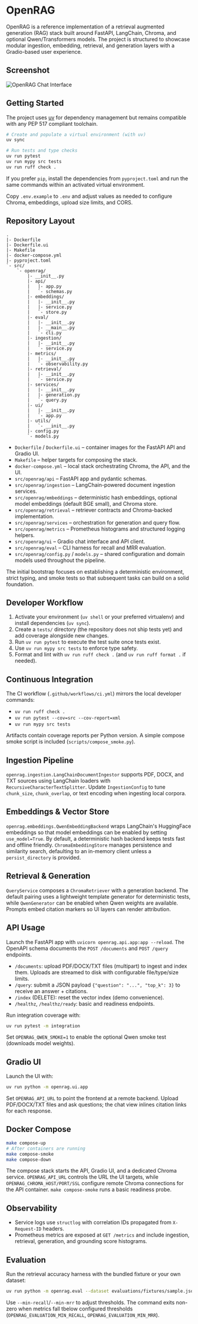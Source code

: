 # OpenRAG


OpenRAG is a reference implementation of a retrieval augmented generation (RAG) stack built around
FastAPI, LangChain, Chroma, and optional Qwen/Transformers models. The project is structured to showcase modular ingestion,
embedding, retrieval, and generation layers with a Gradio-based user experience.

## Screenshot

![OpenRAG Chat Interface](assets/image.png)

## Getting Started

The project uses [uv](https://github.com/astral-sh/uv) for dependency management but remains compatible
with any PEP 517 compliant toolchain.

```bash
# Create and populate a virtual environment (with uv)
uv sync

# Run tests and type checks
uv run pytest
uv run mypy src tests
uv run ruff check .
```

If you prefer `pip`, install the dependencies from `pyproject.toml` and run the same commands within
an activated virtual environment.

Copy `.env.example` to `.env` and adjust values as needed to configure Chroma, embeddings, upload size limits, and CORS.

## Repository Layout

```
.
|- Dockerfile
|- Dockerfile.ui
|- Makefile
|- docker-compose.yml
|- pyproject.toml
`- src/
    `- openrag/
        |- __init__.py
        |- api/
        |   |- app.py
        |   `- schemas.py
        |- embeddings/
        |   |- __init__.py
        |   |- service.py
        |   `- store.py
        |- eval/
        |   |- __init__.py
        |   |- __main__.py
        |   `- cli.py
        |- ingestion/
        |   |- __init__.py
        |   `- service.py
        |- metrics/
        |   |- __init__.py
        |   `- observability.py
        |- retrieval/
        |   |- __init__.py
        |   `- service.py
        |- services/
        |   |- __init__.py
        |   |- generation.py
        |   `- query.py
        |- ui/
        |   |- __init__.py
        |   `- app.py
        |- utils/
        |   `- __init__.py
        |- config.py
        `- models.py
```

- `Dockerfile` / `Dockerfile.ui` – container images for the FastAPI API and Gradio UI.
- `Makefile` – helper targets for composing the stack.
- `docker-compose.yml` – local stack orchestrating Chroma, the API, and the UI.
- `src/openrag/api` – FastAPI app and pydantic schemas.
- `src/openrag/ingestion` – LangChain-powered document ingestion services.
- `src/openrag/embeddings` – deterministic hash embeddings, optional model embeddings (default BGE small), and Chroma store.
- `src/openrag/retrieval` – retriever contracts and Chroma-backed implementation.
- `src/openrag/services` – orchestration for generation and query flow.
- `src/openrag/metrics` – Prometheus histograms and structured logging helpers.
- `src/openrag/ui` – Gradio chat interface and API client.
- `src/openrag/eval` – CLI harness for recall and MRR evaluation.
- `src/openrag/config.py` / `models.py` – shared configuration and domain models used throughout the pipeline.

The initial bootstrap focuses on establishing a deterministic environment, strict typing, and smoke
tests so that subsequent tasks can build on a solid foundation.

## Developer Workflow

1. Activate your environment (`uv shell` or your preferred virtualenv) and install dependencies (`uv sync`).
2. Create a `tests/` directory (the repository does not ship tests yet) and add coverage alongside new changes.
3. Run `uv run pytest` to execute the test suite once tests exist.
4. Use `uv run mypy src tests` to enforce type safety.
5. Format and lint with `uv run ruff check .` (and `uv run ruff format .` if needed).

## Continuous Integration

The CI workflow (`.github/workflows/ci.yml`) mirrors the local developer commands:

- `uv run ruff check .`
- `uv run pytest --cov=src --cov-report=xml`
- `uv run mypy src tests`

Artifacts contain coverage reports per Python version. A simple compose smoke script is included (`scripts/compose_smoke.py`).

## Ingestion Pipeline

`openrag.ingestion.LangChainDocumentIngestor` supports PDF, DOCX, and TXT sources using LangChain
loaders with `RecursiveCharacterTextSplitter`. Update `IngestionConfig` to tune `chunk_size`,
`chunk_overlap`, or text encoding when ingesting local corpora.

## Embeddings & Vector Store

`openrag.embeddings.QwenEmbeddingBackend` wraps LangChain's HuggingFace embeddings so that model
embeddings can be enabled by setting `use_model=True`. By default, a deterministic hash backend keeps
tests fast and offline friendly. `ChromaEmbeddingStore` manages persistence and similarity search,
defaulting to an in-memory client unless a `persist_directory` is provided.

## Retrieval & Generation

`QueryService` composes a `ChromaRetriever` with a generation backend. The default pairing uses a
lightweight template generator for deterministic tests, while `QwenGenerator` can be enabled when
Qwen weights are available. Prompts embed citation markers so UI layers can render attribution.

## API Usage

Launch the FastAPI app with `uvicorn openrag.api.app:app --reload`. The OpenAPI schema documents the
`POST /documents` and `POST /query` endpoints.

- `/documents`: upload PDF/DOCX/TXT files (multipart) to ingest and index them. Uploads are streamed to disk with configurable file/type/size limits.
- `/query`: submit a JSON payload `{"question": "...", "top_k": 3}` to receive an answer + citations.
- `/index` (DELETE): reset the vector index (demo convenience).
- `/healthz`, `/healthz/ready`: basic and readiness endpoints.

Run integration coverage with:

```bash
uv run pytest -m integration
```

Set `OPENRAG_QWEN_SMOKE=1` to enable the optional Qwen smoke test (downloads model weights).

## Gradio UI

Launch the UI with:

```bash
uv run python -m openrag.ui.app
```

Set `OPENRAG_API_URL` to point the frontend at a remote backend. Upload PDF/DOCX/TXT files and ask
questions; the chat view inlines citation links for each response.

## Docker Compose

```bash
make compose-up
# After containers are running
make compose-smoke
make compose-down
```

The compose stack starts the API, Gradio UI, and a dedicated Chroma service. `OPENRAG_API_URL`
controls the URL the UI targets, while `OPENRAG_CHROMA_HOST/PORT/SSL` configure remote Chroma
connections for the API container. `make compose-smoke` runs a basic readiness probe.

## Observability

- Service logs use `structlog` with correlation IDs propagated from `X-Request-ID` headers.
- Prometheus metrics are exposed at `GET /metrics` and include ingestion, retrieval, generation, and
  grounding score histograms.

## Evaluation

Run the retrieval accuracy harness with the bundled fixture or your own dataset:

```bash
uv run python -m openrag.eval --dataset evaluations/fixtures/sample.json --top-k 3 --json-out report.json
```

Use `--min-recall`/`--min-mrr` to adjust thresholds. The command exits non-zero when metrics fall
tbelow configured thresholds (`OPENRAG_EVALUATION_MIN_RECALL`, `OPENRAG_EVALUATION_MIN_MRR`).
